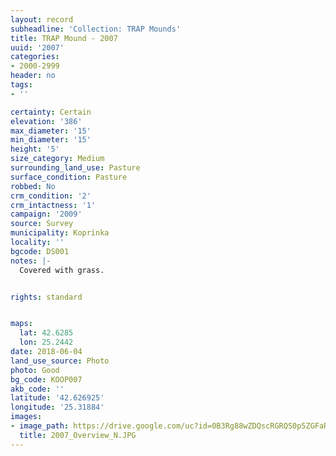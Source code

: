 ```yaml
---
layout: record
subheadline: 'Collection: TRAP Mounds'
title: TRAP Mound - 2007
uuid: '2007'
categories:
- 2000-2999
header: no
tags:
- ''

certainty: Certain
elevation: '386'
max_diameter: '15'
min_diameter: '15'
height: '5'
size_category: Medium
surrounding_land_use: Pasture
surface_condition: Pasture
robbed: No
crm_condition: '2'
crm_intactness: '1'
campaign: '2009'
source: Survey
municipality: Koprinka
locality: ''
bgcode: DS001
notes: |-
  Covered with grass.


rights: standard


maps:
  lat: 42.6285
  lon: 25.2442
date: 2018-06-04
land_use_source: Photo
photo: Good
bg_code: KOOP007
akb_code: ''
latitude: '42.626925'
longitude: '25.31884'
images:
- image_path: https://drive.google.com/uc?id=0B3Rg88wZDQscRGRQS0p5ZGFaRlk
  title: 2007_Overview_N.JPG
---
```

